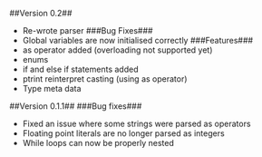 ##Version 0.2##
 - Re-wrote parser
###Bug Fixes###
 - Global variables are now initialised correctly
###Features###
 - as operator added (overloading not supported yet)
 - enums
 - if and else if statements added
 - ptrint reinterpret casting (using as operator)
 - Type meta data

##Version 0.1.1##
###Bug fixes###
 - Fixed an issue where some strings were parsed as operators
 - Floating point literals are no longer parsed as integers
 - While loops can now be properly nested